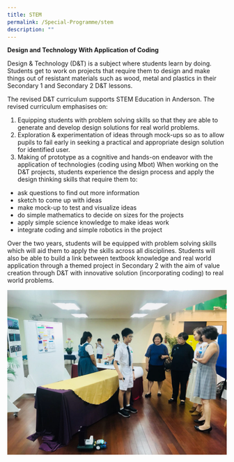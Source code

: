 ```yaml
---
title: STEM
permalink: /Special-Programme/stem
description: ""
---
```




**Design and Technology With Application of Coding**

Design & Technology (D&T) is a subject where students learn by doing. Students get to work on projects that require them to design and make things out of resistant materials such as wood, metal and plastics in their Secondary 1 and Secondary 2 D&T lessons.

The revised D&T curriculum supports STEM Education in Anderson. The revised curriculum emphasises on:

1. Equipping students with problem solving skills so that they are able to generate and develop design solutions for real world problems.
2. Exploration & experimentation of ideas through mock-ups so as to allow pupils to fail early in seeking a practical and appropriate design solution for identified user.
3. Making of prototype as a cognitive and hands-on endeavor with the application of technologies (coding using Mbot)
When working on the D&T projects, students experience the design process and apply the design thinking skills that require them to:

- ask questions to find out more information
- sketch to come up with ideas
- make mock-up to test and visualize ideas
- do simple mathematics to decide on sizes for the projects
- apply simple science knowledge to make ideas work
- integrate coding and simple robotics in the project

Over the two years, students will be equipped with problem solving skills which will aid them to apply the skills across all disciplines. Students will also be able to build a link between textbook knowledge and real world application through a themed project in Secondary 2 with the aim of value creation through D&T with innovative solution (incorporating coding) to real world problems.

![](/images/Student%20explaining%20his%20project%20to%20ZD%20Supt%20SLs.jpg)